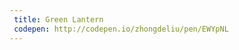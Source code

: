 ```yaml
---
 title: Green Lantern                     
 codepen: http://codepen.io/zhongdeliu/pen/EWYpNL 
---
```

